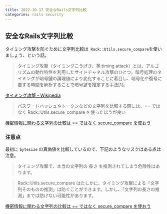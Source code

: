 ```yaml
---
title: 2022-10-17 安全なRails文字列比較
categories: rails security
---
```


## 安全なRails文字列比較

タイミング攻撃を防ぐために文字列比較は` Rack::Utils.secure_compare`を使いましょう、という話。

> タイミング攻撃（タイミングこうげき、英:timing attack）とは、アルゴリズムの動作特性を利用したサイドチャネル攻撃のひとつ。暗号処理のタイミングが暗号鍵の論理値により変化することに着目し、暗号化や復号に要する時間を解析することで暗号鍵を推定する手法[1]。

[タイミング攻撃 - Wikipedia](https://ja.wikipedia.org/wiki/%E3%82%BF%E3%82%A4%E3%83%9F%E3%83%B3%E3%82%B0%E6%94%BB%E6%92%83)

> パスワードハッシュやトークンなどの文字列を比較する際には、== ではなく Rack::Utils.secure_compare を使ったほうが良い

[機密情報に関わる文字列の比較は == ではなく secure_compare を使おう](https://zenn.dev/noraworld/articles/secure-compare-confidential-info)

### 注意点

最初に `bytesize` の真偽値を比較しているので、下記のようなリスクはある点は注意。

> タイミング攻撃で、本当の文字列の 長さ を推測されてしまう危険性はあります。
 
> Rack::Utils.secure_compare はたしかに、タイミング攻撃による「文字列そのものの推測」は防ぐことができます。しかし、「文字列の長さの推測」までは防げない可能性があります。
 
[機密情報に関わる文字列の比較は == ではなく secure_compare を使おう](https://zenn.dev/noraworld/articles/secure-compare-confidential-info)
